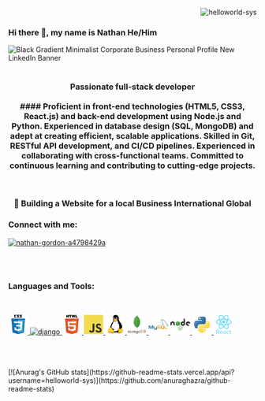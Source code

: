 <p align="right"> <img src="https://komarev.com/ghpvc/?username=helloworld-sys&label=Profile%20views&color=0e75b6&style=flat" alt="helloworld-sys" /> </p>
<h3>Hi there 👋, my name is Nathan He/Him </h3>

![Black Gradient Minimalist Corporate Business Personal Profile New LinkedIn Banner](https://github.com/helloworld-sys/helloworld-sys/assets/144865005/9b134a9f-0a68-4aa1-83b6-f9c5f691a23c)
<br/>
<br/>
<h3 align=center> Passionate full-stack developer
<br/>
<br/>
#### Proficient in front-end technologies (HTML5, CSS3, React.js) and back-end development using Node.js and Python. Experienced in database design (SQL, MongoDB) and adept at creating efficient, scalable applications. Skilled in Git, RESTful API development, and CI/CD pipelines. Experienced in collaborating with cross-functional teams. Committed to continuous learning and contributing to cutting-edge projects. 
<br/>
<br/>
<br/>

🔭 Building a Website for a local Business **International Global**

<h3 align="left">Connect with me:</h3>
<p align="left">
<a href="https://linkedin.com/in/nathan-gordon-a4798429a" target="blank"><img align="center" src="https://raw.githubusercontent.com/rahuldkjain/github-profile-readme-generator/master/src/images/icons/Social/linked-in-alt.svg" alt="nathan-gordon-a4798429a" height="30" width="40" /></a>
</p>
<br/>
<br/>
<h3 align="left">Languages and Tools:</h3>
<br/>
<p align="left"> <a href="https://www.w3schools.com/css/" target="_blank" rel="noreferrer"> <img src="https://raw.githubusercontent.com/devicons/devicon/master/icons/css3/css3-original-wordmark.svg" alt="css3" width="40" height="40"/> </a> <a href="https://www.djangoproject.com/" target="_blank" rel="noreferrer"> <img src="https://cdn.worldvectorlogo.com/logos/django.svg" alt="django" width="40" height="40"/> </a> <a href="https://www.w3.org/html/" target="_blank" rel="noreferrer"> <img src="https://raw.githubusercontent.com/devicons/devicon/master/icons/html5/html5-original-wordmark.svg" alt="html5" width="40" height="40"/> </a> <a href="https://developer.mozilla.org/en-US/docs/Web/JavaScript" target="_blank" rel="noreferrer"> <img src="https://raw.githubusercontent.com/devicons/devicon/master/icons/javascript/javascript-original.svg" alt="javascript" width="40" height="40"/> </a> <a href="https://www.linux.org/" target="_blank" rel="noreferrer"> <img src="https://raw.githubusercontent.com/devicons/devicon/master/icons/linux/linux-original.svg" alt="linux" width="40" height="40"/> </a> <a href="https://www.mongodb.com/" target="_blank" rel="noreferrer"> <img src="https://raw.githubusercontent.com/devicons/devicon/master/icons/mongodb/mongodb-original-wordmark.svg" alt="mongodb" width="40" height="40"/> </a> <a href="https://www.mysql.com/" target="_blank" rel="noreferrer"> <img src="https://raw.githubusercontent.com/devicons/devicon/master/icons/mysql/mysql-original-wordmark.svg" alt="mysql" width="40" height="40"/> </a> <a href="https://nodejs.org" target="_blank" rel="noreferrer"> <img src="https://raw.githubusercontent.com/devicons/devicon/master/icons/nodejs/nodejs-original-wordmark.svg" alt="nodejs" width="40" height="40"/> </a> <a href="https://www.python.org" target="_blank" rel="noreferrer"> <img src="https://raw.githubusercontent.com/devicons/devicon/master/icons/python/python-original.svg" alt="python" width="40" height="40"/> </a> <a href="https://reactjs.org/" target="_blank" rel="noreferrer"> <img src="https://raw.githubusercontent.com/devicons/devicon/master/icons/react/react-original-wordmark.svg" alt="react" width="40" height="40"/> </a> </p>
<br/>
<br/>
<br/>
[![Anurag's GitHub stats](https://github-readme-stats.vercel.app/api?username=helloworld-sys)](https://github.com/anuraghazra/github-readme-stats)


